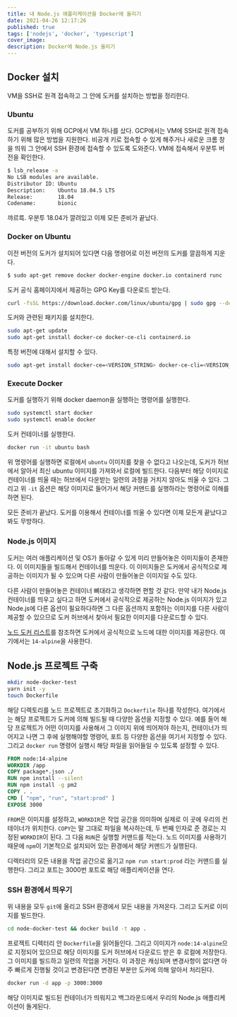 ```yaml
---
title: 내 Node.js 애플리케이션을 Docker에 올리기
date: 2021-04-26 12:17:26
published: true
tags: ['nodejs', 'docker', 'typescript']
cover_image:
description: Docker에 Node.js 올리기
---
```


## Docker 설치

VM을 SSH로 원격 접속하고 그 안에 도커를 설치하는 방법을 정리한다.

### Ubuntu

도커를 공부하기 위해 GCP에서 VM 하나를 샀다. GCP에서는 VM에 SSH로 원격 접속하기 위해 많은 방법을 지원한다. 비공개 키로 접속할 수 있게 해주거나 새로운 크롬 창을 띄워 그 안에서 SSH 환경에 접속할 수 있도록 도와준다. VM에 접속해서 우분투 버전을 확인한다.

```sh
$ lsb_release -a
No LSB modules are available.
Distributor ID: Ubuntu
Description:    Ubuntu 18.04.5 LTS
Release:        18.04
Codename:       bionic
```

꺄르륵. 우분투 18.04가 깔려있고 이제 모든 준비가 끝났다.

### Docker on Ubuntu

이전 버전의 도커가 설치되어 있다면 다음 명령어로 이전 버전의 도커를 깔끔하게 지운다.

```sh
$ sudo apt-get remove docker docker-engine docker.io containerd runc
```

도커 공식 홈페이지에서 제공하는 GPG Key를 다운로드 받는다.

```sh
curl -fsSL https://download.docker.com/linux/ubuntu/gpg | sudo gpg --dearmor -o /usr/share/keyrings/docker-archive-keyring.gpg
```

도커와 관련된 패키지를 설치한다.

```sh
sudo apt-get update
sudo apt-get install docker-ce docker-ce-cli containerd.io
```

특정 버전에 대해서 설치할 수 있다.

```sh
sudo apt-get install docker-ce=<VERSION_STRING> docker-ce-cli=<VERSION_STRING> containerd.io
```

### Execute Docker

도커를 실행하기 위해 docker daemon을 실행하는 명령어를 실행한다.

```sh
sudo systemctl start docker
sudo systemctl enable docker
```

도커 컨테이너를 실행한다.

```sh
docker run -it ubuntu bash
```

위 명령어를 실행하면 로컬에서 `ubuntu` 이미지를 찾을 수 없다고 나오는데, 도커가 허브에서 알아서 최신 ubuntu 이미지를 가져와서 로컬에 빌드한다. 다음부터 해당 이미지로 컨테이너를 띄울 때는 허브에서 다운받는 일련의 과정을 거치지 않아도 띄울 수 있다. 그리고 위 `-it` 옵션은 해당 이미지로 들어가서 해당 커맨드를 실행하라는 명령어로 이해를 하면 된다.

모든 준비가 끝났다. 도커를 이용해서 컨테이너를 띄울 수 있다면 이제 모든게 끝났다고 봐도 무방하다.

### Node.js 이미지

도커는 여러 애플리케이션 및 OS가 돌아갈 수 있게 미리 만들어놓은 이미지들이 존재한다. 이 이미지들을 빌드해서 컨테이너를 띄운다. 이 이미지들은 도커에서 공식적으로 제공하는 이미지가 될 수 있으며 다른 사람이 만들어놓은 이미지일 수도 있다.

다른 사람이 만들어놓은 컨테이너 뼈대라고 생각하면 편할 것 같다. 만약 내가 Node.js 컨테이너를 띄우고 싶다고 하면 도커에서 공식적으로 제공하는 Node.js 이미지가 있고 Node.js에 다른 옵션이 필요하다하면 그 다른 옵션까지 포함하는 이미지를 다른 사람이 제공할 수 있으므로 도커 허브에서 찾아서 필요한 이미지를 다운로드할 수 있다.

[노드 도커 리스트](https://hub.docker.com/_/node)를 참조하면 도커에서 공식적으로 노드에 대한 이미지를 제공한다. 여기에서는 `14-alpine`을 사용한다.

## Node.js 프로젝트 구축

```sh
mkdir node-docker-test
yarn init -y
touch Dockerfile
```

해당 디렉토리를 노드 프로젝트로 초기화하고 `Dockerfile` 하나를 작성한다. 여기에서는 해당 프로젝트가 도커에 의해 빌드될 때 다양한 옵션을 지정할 수 있다. 예를 들어 해당 프로젝트가 어떤 이미지를 사용해서 그 이미지 위에 띄어져야 하는지, 컨테이너가 띄어지고 나면 그 후에 실행해야할 명령어, 포트 등 다양한 옵션을 여기서 지정할 수 있다. 그리고 `docker run` 명령어 실행시 해당 파일을 읽어들일 수 있도록 설정할 수 있다.

```Dockerfile
FROM node:14-alpine
WORKDIR /app
COPY package*.json ./
RUN npm install --silent
RUN npm install -g pm2
COPY . .
CMD [ "npm", "run", "start:prod" ]
EXPOSE 3000
```

`FROM`은 이미지를 설정하고, `WORKDIR`은 작업 공간을 의미하며 실제로 이 곳에 우리의 컨테이너가 위치한다. `COPY`는 말 그대로 파일을 복사하는데, 두 번째 인자로 준 경로는 지정된 `WORKDIR`이 된다. 그 다음 `RUN`은 실행할 커맨드를 적는다. 노드 이미지를 사용하기 때문에 `npm`이 기본적으로 설치되어 있는 환경에서 해당 커맨드가 실행된다.

디렉터리의 모든 내용을 작업 공간으로 옮기고 `npm run start:prod` 라는 커맨드를 실행한다. 그리고 포트는 3000번 포트로 해당 애플리케이션을 연다.

### SSH 환경에서 띄우기

위 내용을 모두 `git`에 올리고 SSH 환경에서 모든 내용을 가져온다. 그리고 도커로 이미지를 빌드한다.

```sh
cd node-docker-test && docker build -t app .
```

프로젝트 디렉터리 안 `Dockerfile`을 읽어들인다. 그리고 이미지가 `node:14-alpine`으로 지정되어 있으므로 해당 이미지를 도커 허브에서 다운로드 받은 후 로컬에 저장한다. 그 이미지를 빌드하고 일련의 작업을 거친다. 이 과정은 캐싱되며 변경사항이 없다면 아주 빠르게 진행될 것이고 변경된다면 변경된 부분만 도커에 의해 알아서 처리된다.

```sh
docker run -d app -p 3000:3000
```

해당 이미지로 빌드된 컨테이너가 띄워지고 백그라운드에서 우리의 Node.js 애플리케이션이 돌게된다.
